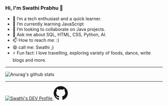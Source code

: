 ### Hi, I'm Swathi Prabhu 👋
- 🔭 I’m a tech enthusiast and a quick learner.
- 🌱 I’m currently learning JavaScript
- 👯 I’m looking to collaborate on Java projects.
- 💬 Ask me about SQL, HTML, CSS, Python, AI.
- 📫 How to reach me: :)
- 😄 call me: Swathi ;)
- ⚡ Fun fact: I love travelling, exploring variety of foods, dance, write blogs and more.

----

![Anurag's github stats](https://github-readme-stats.vercel.app/api?username=swathiprabhu3&show_icons=true&theme=radical)

----

<a href="https://dev.to/swathiprabhu3">
  <img src="https://d2fltix0v2e0sb.cloudfront.net/dev-badge.svg" alt="Swathi's DEV Profile" height="45" width="45">
</a> <img src="https://raw.githubusercontent.com/github/explore/78df643247d429f6cc873026c0622819ad797942/topics/github/github.png" height="45" width="45" >




